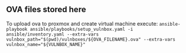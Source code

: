 ## OVA files stored here
To upload ova to proxmox and create virtual machine execute:
`ansible-playbook ansible/playbooks/setup_vulnbox.yaml -i ansible/inventory.yaml --extra-vars vulnbox_path="$(pwd)/vulnboxes/${OVA_FILENAME}.ova" --extra-vars vulnbox_name="${VULNBOX_NAME}"`

